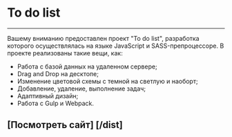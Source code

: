 # To do list

----------------------------------------------

Вашему вниманию предоставлен проект "To do list", разработка которого осуществлялась на языке JavaScript и SASS-препроцессоре.
В проекте реализованы такие вещи, как:

- Работа с базой данных на удаленном сервере;
- Drag and Drop на десктопе;
- Изменение цветовой схемы с темной на светлую и наоборт;
- Добавление, удаление, выполнение задач;
- Адаптивный дизайн;
- Работа с Gulp и Webpack.

## [Посмотреть сайт] [/dist]
